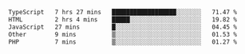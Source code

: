 <!--START_SECTION:waka-->

```txt
TypeScript   7 hrs 27 mins   ██████████████████░░░░░░░   71.47 %
HTML         2 hrs 4 mins    █████░░░░░░░░░░░░░░░░░░░░   19.82 %
JavaScript   27 mins         █░░░░░░░░░░░░░░░░░░░░░░░░   04.45 %
Other        9 mins          ▒░░░░░░░░░░░░░░░░░░░░░░░░   01.53 %
PHP          7 mins          ▒░░░░░░░░░░░░░░░░░░░░░░░░   01.27 %
```

<!--END_SECTION:waka-->

